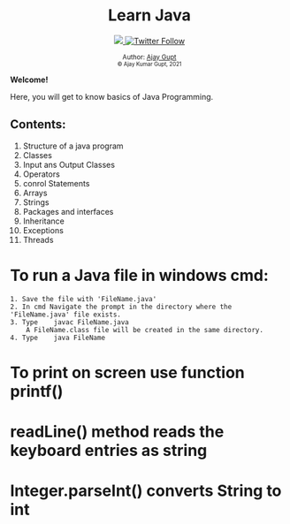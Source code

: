 <div align="center">
  <h1>Learn Java</h1>
  <a class="header-badge" target="_blank" href="https://www.linkedin.com/in/ajay-gupt-a93b53192/">
  <img src="https://img.shields.io/badge/style--5eba00.svg?label=LinkedIn&logo=linkedin&style=social">
  </a>
  <a class="header-badge" target="_blank" href="https://twitter.com/_codesaj">
  <img alt="Twitter Follow" src="https://img.shields.io/twitter/follow/_codesaj?style=social">
  </a>

<sub>Author:
<a href="https://ajay3007.github.io/" target="_blank">Ajay Gupt</a><br>
<small>&copy; Ajay Kumar Gupt, 2021</small>
</sub>

</div>
</div>

**Welcome!**

Here, you will get to know basics of Java Programming.

## Contents:

1. Structure of a java program
2. Classes
3. Input ans Output Classes
4. Operators
5. conrol Statements
6. Arrays
7. Strings
8. Packages and interfaces
9. Inheritance
10. Exceptions
11. Threads

# To run a Java file in windows cmd:

    1. Save the file with 'FileName.java'
    2. In cmd Navigate the prompt in the directory where the 'FileName.java' file exists.
    3. Type    javac FileName.java
        A FileName.class file will be created in the same directory.
    4. Type    java FileName

# To print on screen use function printf()

# readLine() method reads the keyboard entries as string

# Integer.parseInt() converts String to int
